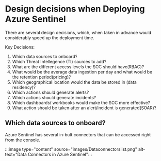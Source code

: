 # Design decisions when Deploying Azure Sentinel
There are several design decisions, which, when taken in advance would considerably speed up the deployment time.

Key Decisions:
1. Which data sources to onboard?
1. Which Threat Intellegence (TI) sources to add?
1. What are the different access levels the SOC should have(RBAC)?
1. What would be the average data ingestion per day and what would be the retention period(pricing)?
1. Which geographical location would the data be stored in (data residency)?
1. Which actions should generate alerts?
1. Which actions should generate incidents?
1. Which dashboards/ workbooks would make the SOC more effective?
1. What action should be taken after an alert/incident is generated(SOAR)?


## Which data sources to onboard?
Azure Sentinel has several in-bult connectors that can be accessed right from the console. 

:::image type="content" source="images/Dataconnectorslist.png" alt-text="Data Connectors in Azure Sentinel":::





